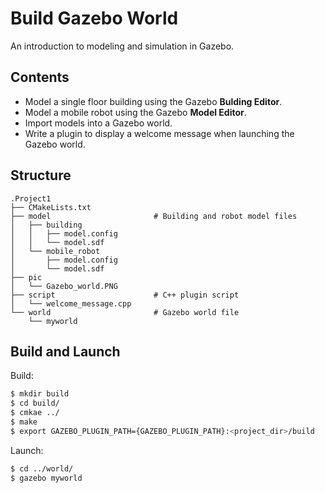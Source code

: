 # Build Gazebo World
An introduction to modeling and simulation in Gazebo.

## Contents
- Model a single floor building using the Gazebo **Bulding Editor**. 
- Model a mobile robot using the Gazebo **Model Editor**.
- Import models into a Gazebo world.
- Write a plugin to display a welcome message when launching the Gazebo world.

## Structure
```
.Project1
├── CMakeLists.txt
├── model                       # Building and robot model files
│   ├── building
│   │   ├── model.config
│   │   └── model.sdf
│   └── mobile_robot
│       ├── model.config
│       └── model.sdf
├── pic
│   └── Gazebo_world.PNG
├── script                      # C++ plugin script
│   └── welcome_message.cpp   
└── world                       # Gazebo world file
    └── myworld
```
## Build and Launch
Build:
```bash
$ mkdir build
$ cd build/
$ cmkae ../
$ make
$ export GAZEBO_PLUGIN_PATH={GAZEBO_PLUGIN_PATH}:<project_dir>/build
```

Launch:
```bash
$ cd ../world/
$ gazebo myworld
```
